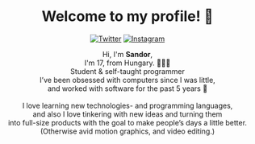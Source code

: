 <h1 align="center">Welcome to my profile! 👋</h1>

<p align="center">
<a href="https://www.twitter.com/sndrkrly">
<img src="https://img.shields.io/badge/-Twitter-%231DA1F2" alt="Twitter" /></a> 
<a href="https://www.instagram.com/sndrkrly">
<img src="https://img.shields.io/badge/-Instagram-%23eb13a5" alt="Instagram" /></a> 
</p>

<p align="center">
Hi, I'm <b>Sandor</b>, <br>
I'm 17, from Hungary. 👨🏻‍💻 <br>
Student & self-taught programmer <br>
I’ve been obsessed with computers since I was little, <br> and worked with software for the past 5 years 🧪 <br>
<br>
I love learning new technologies- and programming languages, <br> and also I love tinkering with new ideas and turning them <br> into full-size products with the goal to make people’s days a little better. 
<br>
(Otherwise avid motion graphics, and video editing.)
</p>
